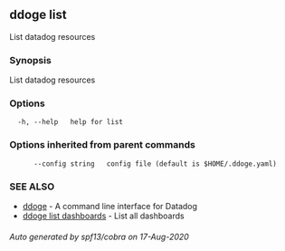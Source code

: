 ## ddoge list

List datadog resources

### Synopsis

List datadog resources

### Options

```
  -h, --help   help for list
```

### Options inherited from parent commands

```
      --config string   config file (default is $HOME/.ddoge.yaml)
```

### SEE ALSO

* [ddoge](ddoge.md)	 - A command line interface for Datadog
* [ddoge list dashboards](ddoge_list_dashboards.md)	 - List all dashboards

###### Auto generated by spf13/cobra on 17-Aug-2020
